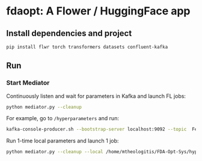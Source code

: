 # fdaopt: A Flower / HuggingFace app

## Install dependencies and project

```bash
pip install flwr torch transformers datasets confluent-kafka
```

## Run

### Start Mediator

Continuously listen and wait for parameters in Kafka and launch FL jobs:

```bash
python mediator.py --cleanup
```

For example, go to `/hyperparameters` and run:
```bash
kafka-console-producer.sh --bootstrap-server localhost:9092 --topic  FedL < test_1.json
```

Run 1-time local parameters and launch 1 job:
```bash
python mediator.py --cleanup --local /home/mtheologitis/FDA-Opt-Sys/hyperparameters/test_2.json
```